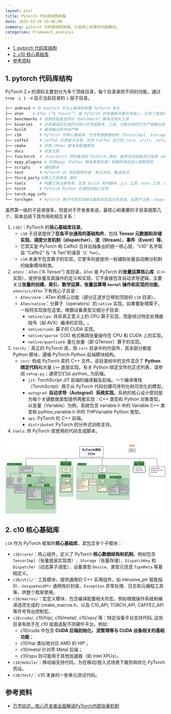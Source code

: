 ```yaml
---
layout: post
title: Pytorch 代码库结构拆解
date: 2025-03-28 19:00:00
summary: pytorch 代码库结构拆解，以及核心目录的功能概述。
categories: Framework_analysis
---
```


- [1. pytorch 代码库结构](#1-pytorch-代码库结构)
- [2. c10 核心基础库](#2-c10-核心基础库)
- [参考资料](#参考资料)

## 1. pytorch 代码库结构

PyTorch 2.x 的源码主要划分为多个顶级目录，每个目录承担不同的功能，通过 `tree -L 1 -d` 显示当前目录的 `1` 层子目录。

```bash
├── android # 在 Android 平台上编译和部署 PyTorch 有关
├── aten    # ATen (“A Tensor”) 是 PyTorch 的张量库与算子库核心，实现了底层的张量数据结构、算子等基础。
├── benchmarks # 存放性能基准测试（benchmark）脚本及相关工具
├── binaries   # 存放编译后生成的可执行文件或脚本、工具，可能也用作打包产物输出目录
├── build      # 编译输出和中间产物
├── c10        # PyTorch 的核心基础库，包含常用数据结构（TensorImpl, Storage）和调度器（Dispatcher）、设备适配等的通用实现。
├── caffe2     # Caffe2 的遗留子目录，包含 Caffe2 自己的 core, utils, serialize 等部分
├── cmake      # 存放 CMake 脚本和配置模块
├── docs       # 存放文档
├── functorch  #  Functorch 项目集成到 PyTorch 源码，提供可对函数进行变换（vmap, grad等）的函数式功能和原型。
├── mypy_plugins # 存放mypy（Python 静态类型检查）的插件或自定义类型规则
├── scripts    # 辅助脚本
├── test       # PyTorch 的 测试用例目录：单元测试、集成测试
├── third_party #第三方依赖库 源码
├── tools      # 构建工具与脚本库，包含 build 系列脚本、jit 工具、onnx 工具、code_coverage, linter 等
├── torch      # PyTorch Python 包源码的核心实现
├── torch.egg-info
└── torchgen   # PyTorch 算子代码生成相关脚本和生成文件目录，如算子注册、shape 函数生成、static_runtime、decompositions 等。
```

虽然第一级的子目录很多，但是对于开发者来说，最核心和重要的子目录就那几个，简单总结下其作用和相互关系：

1. `c10/`：PyTorch 的**核心基础库目录**。
   - `c10` 子目录提供了**在各平台通用的基础构件**，包括 **Tensor 元数据和存储实现、调度分发机制（dispatcher）、流（Stream）、事件（Event）等**​。
   - 它其实是 PyTorch 和 Caffe2 合并后抽象出的统一核心层，“c10” 名字取自 “Caffe2” 与 “A Ten”的谐音（`C Ten`）。
   - `c10` 本身不包含算子的实现，它更多的是提供一些辅助张量自动微分机制的抽象模块和类。
2. `aten/`：`ATen` (“A Tensor”) 库目录。`ATen` 是 PyTorch 的**张量运算核心库**（`C++` 实现），提供张量及其操作的定义和实现​。它不直接包含自动求导逻辑，主要关注**张量的创建、索引、数学运算、张量运算等 `kernel` 操作和实现的功能**。`aten/src/ATen` 下有核心子目录：
    - `ATen/core`：ATen 的核心功能（部分正逐步迁移到顶层的 `c10` 目录）。
    - `ATen/native`：分算子（operators）的 `native` 实现。如果要新增算子，一般将实现放在这里​。根据设备类型又细分子目录:
      - `native/cpu`: 并非真正意义上的 CPU 算子实现，而是经过特定处理器指令（如 AVX）编译的实现。​。
      - `native/cuda`: 算子的 CUDA 实现。
      - `native/sparse`:  COO 格式稀疏张量操作在 CPU 和 CUDA 上的实现。
      - `native/quantized`: 量化张量（即 QTensor）算子的实现。
3. `torch/`：真正的 PyTorch 库，除 `csrc` 目录中的内容外，其余部分都是 Python 模块，遵循 PyTorch Python 前端模块结构。
    - `csrc`: 构成 PyTorch 库的 C++ 文件。该目录树中的文件混合了 **Python 绑定代码**和大量 `C++` 底层实现。有关 Python 绑定文件的正式列表，请参阅 `setup.py`；通常它们以 python_ 为前缀。
     	- `jit`: TorchScript JIT 前端的编译器及前端。一个编译堆栈（TorchScript）用于从 PyTorch 代码创建可序列化和可优化的模型。
     	- `autograd`: **自动求导（Autograd）系统实现**。系统的核心设计原则是为每个关键数据类型提供两套实现：C++ 类型和 Python 对象类型。以变量（Variable）为例，系统包含 variable.h 中的 Variable C++ 类型和 python_variable.h 中的 THPVariable Python 类型。
     	- `api`: PyTorch 的 C++ 前端。
     	- `distributed`: PyTorch 的分布式训练支持。
4. `tools`: 供 PyTorch 库使用的代码生成脚本。

![pytorch_src](../../images/pytorch/pytorch_src.png)

## 2. c10 核心基础库

`c10` 作为 PyTorch 框架的**核心基础库**，其包含多个子模块：
- `c10/core/`：核心组件，定义了 PyTorch **核心数据结构和机制**。例如包含 `TensorImpl`（张量底层实现类）​、`Storage`（张量存储）、`DispatchKey` 和 `Dispatcher`（动态算子调度）、设备类型 `Device`、类型元信息 `TypeMeta` 等基础定义。
- `c10/util/`：工具模块，提供通用的 C++ 实用组件。如 intrusive_ptr 智能指针、`UniqueVoidPtr` 通用指针封装、`Exception` 异常处理、日志和元编程工具等，供整个框架使用。
- `c10/macros/`：宏定义模块，包含编译配置相关的宏。例如根据操作系统和编译选项生成的 cmake_macros.h，以及 C10_API, TORCH_API, CAFFE2_API 等符号导出控制宏​。
- `c10/cuda/`, c10/hip/, c10/metal/, c10/xpu/ 等：特定设备平台支持代码, 这些目录有助于在 c10 层面适配不同硬件平台。例如:
	- c10/cuda 中包含 **CUDA 后端初始化、流管理等与 CUDA 设备相关的基础功能**；
	- c10/hip 类似地对应 AMD 的 HIP；
	- c10/metal 针对苹 Metal 后端；
	- c10/xpu 则可能用于其他加速器（如 Intel XPUs）。
- `c10/mobile/`：移动端支持代码，为在移动/嵌入式场景下裁剪和优化 PyTorch 而设。
- `c10/test/`：c10 本身的一些单元测试代码。

## 参考资料

- [万字综述，核心开发者全面解读PyTorch内部张量机制](https://mp.weixin.qq.com/s/8J-vsOukt7xwWQFtwnSnWw)